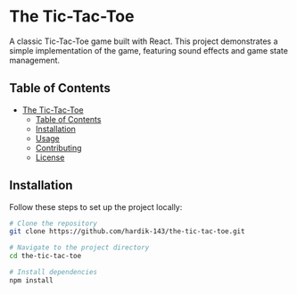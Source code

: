 # The Tic-Tac-Toe

A classic Tic-Tac-Toe game built with React. This project demonstrates a simple implementation of the game, featuring sound effects and game state management.

## Table of Contents

- [The Tic-Tac-Toe](#the-tic-tac-toe)
  - [Table of Contents](#table-of-contents)
  - [Installation](#installation)
  - [Usage](#usage)
  - [Contributing](#contributing)
  - [License](#license)

## Installation

Follow these steps to set up the project locally:

```bash
# Clone the repository
git clone https://github.com/hardik-143/the-tic-tac-toe.git

# Navigate to the project directory
cd the-tic-tac-toe

# Install dependencies
npm install